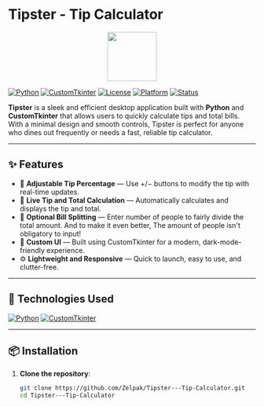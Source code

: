 # Tipster - Tip Calculator

<p align="center">
  <img src="https://sdmntprsouthcentralus.oaiusercontent.com/files/00000000-f160-61f7-a2b7-7e75af2b7597/raw?se=2025-04-14T23%3A58%3A11Z&sp=r&sv=2024-08-04&sr=b&scid=bbcb2a41-4417-5c56-8f21-2a837247b6fc&skoid=59d06260-d7df-416c-92f4-051f0b47c607&sktid=a48cca56-e6da-484e-a814-9c849652bcb3&skt=2025-04-14T20%3A15%3A51Z&ske=2025-04-15T20%3A15%3A51Z&sks=b&skv=2024-08-04&sig=3KkbymDsC6vKKEHC57GjQCd8y/4UtTSr%2B%2BVT7CBMS0c%3D" width="100" height="100">
</p>

[![Python](https://img.shields.io/badge/Python-3.x-blue?logo=python)](https://www.python.org/)
[![CustomTkinter](https://img.shields.io/badge/CustomTkinter-UI-blueviolet)](https://github.com/TomSchimansky/CustomTkinter)
[![License](https://img.shields.io/badge/License-Apache%202.0-green)](https://www.apache.org/licenses/LICENSE-2.0)
[![Platform](https://img.shields.io/badge/Platform-Windows%20%7C%20Linux%20%7C%20macOS-lightgrey)](https://www.python.org/downloads/)
[![Status](https://img.shields.io/badge/Status-Active-brightgreen)](#)

**Tipster** is a sleek and efficient desktop application built with **Python** and **CustomTkinter** that allows users to quickly calculate tips and total bills. With a minimal design and smooth controls, Tipster is perfect for anyone who dines out frequently or needs a fast, reliable tip calculator.

---

## ✨ Features

- 🔢 **Adjustable Tip Percentage** — Use +/− buttons to modify the tip with real-time updates.
- 💸 **Live Tip and Total Calculation** — Automatically calculates and displays the tip and total.
- 👥 **Optional Bill Splitting** — Enter number of people to fairly divide the total amount. And to make it even better, The amount of people isn't obligatory to input!
- 🎨 **Custom UI** — Built using CustomTkinter for a modern, dark-mode-friendly experience.
- ⚙️ **Lightweight and Responsive** — Quick to launch, easy to use, and clutter-free.

---

## 🚀 Technologies Used

 [![Python](https://img.shields.io/badge/Python-3.x-blue?logo=python)](https://www.python.org/)
 [![CustomTkinter](https://img.shields.io/badge/CustomTkinter-UI-blueviolet)](https://github.com/TomSchimansky/CustomTkinter)

---

## 📦 Installation

1. **Clone the repository**:
   ```bash
   git clone https://github.com/Zelpak/Tipster---Tip-Calculator.git
   cd Tipster---Tip-Calculator
